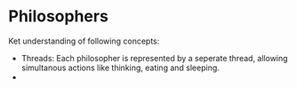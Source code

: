 # Philosophers

Ket understanding of following concepts:
- Threads: Each philosopher is represented by a seperate thread, allowing simultanous actions like thinking, eating and sleeping.
- 
